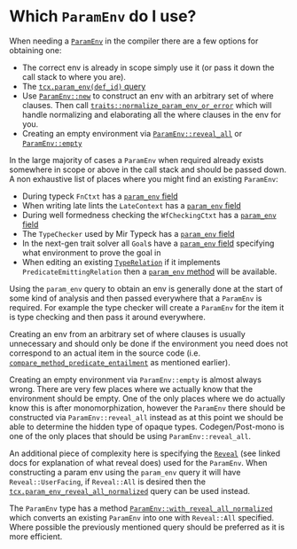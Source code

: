 
# Which `ParamEnv` do I use?

When needing a [`ParamEnv`][pe] in the compiler there are a few options for obtaining one:
- The correct env is already in scope simply use it (or pass it down the call stack to where you are).
- The [`tcx.param_env(def_id)` query][param_env_query]
- Use [`ParamEnv::new`][param_env_new] to construct an env with an arbitrary set of where clauses. Then call [`traits::normalize_param_env_or_error`][normalize_env_or_error] which will handle normalizing and elaborating all the where clauses in the env for you.
- Creating an empty environment via [`ParamEnv::reveal_all`][env_reveal_all] or [`ParamEnv::empty`][env_empty]

In the large majority of cases a `ParamEnv` when required already exists somewhere in scope or above in the call stack and should be passed down. A non exhaustive list of places where you might find an existing `ParamEnv`:
- During typeck `FnCtxt` has a [`param_env` field][fnctxt_param_env]
- When writing late lints the `LateContext` has a [`param_env` field][latectxt_param_env]
- During well formedness checking the `WfCheckingCtxt` has a [`param_env` field][wfckctxt_param_env]
- The `TypeChecker` used by Mir Typeck has a [`param_env` field][mirtypeck_param_env]
- In the next-gen trait solver all `Goal`s have a [`param_env` field][goal_param_env] specifying what environment to prove the goal in
- When editing an existing [`TypeRelation`][typerelation] if it implements `PredicateEmittingRelation` then a [`param_env` method][typerelation_param_env] will be available.

Using the `param_env` query to obtain an env is generally done at the start of some kind of analysis and then passed everywhere that a `ParamEnv` is required. For example the type checker will create a `ParamEnv` for the item it is type checking and then pass it around everywhere.

Creating an env from an arbitrary set of where clauses is usually unnecessary and should only be done if the environment you need does not correspond to an actual item in the source code (i.e. [`compare_method_predicate_entailment`][method_pred_entailment] as mentioned earlier).

Creating an empty environment via `ParamEnv::empty` is almost always wrong. There are very few places where we actually know that the environment should be empty. One of the only places where we do actually know this is after monomorphization, however the `ParamEnv` there should be constructed via `ParamEnv::reveal_all` instead as at this point we should be able to determine the hidden type of opaque types. Codegen/Post-mono is one of the only places that should be using `ParamEnv::reveal_all`.

An additional piece of complexity here is specifying the [`Reveal`][reveal] (see linked docs for explanation of what reveal does) used for the `ParamEnv`. When constructing a param env using the `param_env` query it will have `Reveal::UserFacing`, if `Reveal::All` is desired then the [`tcx.param_env_reveal_all_normalized`][env_reveal_all_normalized] query can be used instead.

The `ParamEnv` type has a method [`ParamEnv::with_reveal_all_normalized`][with_reveal_all] which converts an existing `ParamEnv` into one with `Reveal::All` specified. Where possible the previously mentioned query should be preferred as it is more efficient.

[param_env_new]: https://doc.rust-lang.org/nightly/nightly-rustc/rustc_middle/ty/struct.ParamEnv.html#method.new
[normalize_env_or_error]: https://doc.rust-lang.org/nightly/nightly-rustc/rustc_trait_selection/traits/fn.normalize_param_env_or_error.html
[fnctxt_param_env]: https://doc.rust-lang.org/nightly/nightly-rustc/rustc_hir_typeck/fn_ctxt/struct.FnCtxt.html#structfield.param_env
[latectxt_param_env]: https://doc.rust-lang.org/nightly/nightly-rustc/rustc_lint/context/struct.LateContext.html#structfield.param_env
[wfckctxt_param_env]: https://doc.rust-lang.org/nightly/nightly-rustc/rustc_hir_analysis/check/wfcheck/struct.WfCheckingCtxt.html#structfield.param_env
[goal_param_env]: https://doc.rust-lang.org/nightly/nightly-rustc/rustc_infer/infer/canonical/ir/solve/struct.Goal.html#structfield.param_env
[typerelation_param_env]: https://doc.rust-lang.org/nightly/nightly-rustc/rustc_infer/infer/trait.PredicateEmittingRelation.html#tymethod.param_env
[typerelation]: https://doc.rust-lang.org/nightly/nightly-rustc/rustc_middle/ty/relate/trait.TypeRelation.html
[mirtypeck_param_env]: https://doc.rust-lang.org/nightly/nightly-rustc/rustc_borrowck/type_check/struct.TypeChecker.html#structfield.param_env
[env_reveal_all_normalized]: https://doc.rust-lang.org/nightly/nightly-rustc/rustc_middle/ty/context/struct.TyCtxt.html#method.param_env_reveal_all_normalized
[with_reveal_all]: https://doc.rust-lang.org/nightly/nightly-rustc/rustc_middle/ty/struct.ParamEnv.html#method.with_reveal_all_normalized
[env_reveal_all]: https://doc.rust-lang.org/nightly/nightly-rustc/rustc_middle/ty/struct.ParamEnv.html#method.reveal_all
[env_empty]: https://doc.rust-lang.org/nightly/nightly-rustc/rustc_middle/ty/struct.ParamEnv.html#method.empty
[reveal]: https://doc.rust-lang.org/nightly/nightly-rustc/rustc_infer/traits/enum.Reveal.html
[pe]: https://doc.rust-lang.org/nightly/nightly-rustc/rustc_middle/ty/struct.ParamEnv.html
[param_env_query]: https://doc.rust-lang.org/nightly/nightly-rustc/rustc_hir_typeck/fn_ctxt/struct.FnCtxt.html#structfield.param_env
[method_pred_entailment]: https://doc.rust-lang.org/nightly/nightly-rustc/rustc_hir_analysis/check/compare_impl_item/fn.compare_method_predicate_entailment.html
